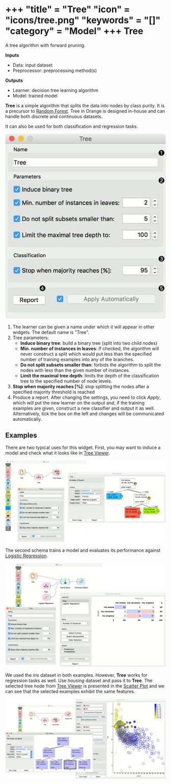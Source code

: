 +++
"title" = "Tree"
"icon" = "icons/tree.png"
"keywords" = "[]"
"category" = "Model"
+++
Tree
====

A tree algorithm with forward pruning.

**Inputs**

- Data: input dataset
- Preprocessor: preprocessing method(s)

**Outputs**

- Learner: decision tree learning algorithm
- Model: trained model

**Tree** is a simple algorithm that splits the data into nodes by class purity. It is a precursor to [Random Forest](/widget-catalog/model/randomforest). Tree in Orange is designed in-house and can handle both discrete and continuous datasets.

It can also be used for both classification and regression tasks.

![](/images/model/Tree-stamped.png)

1. The learner can be given a name under which it will appear in other widgets. The default name is "Tree".
2. Tree parameters:
   - **Induce binary tree**: build a binary tree (split into two child nodes)
   - **Min. number of instances in leaves**: if checked, the algorithm will never construct a split which would put less than the specified number of training examples into any of the branches.
   - **Do not split subsets smaller than**: forbids the algorithm to split the nodes with less than the given number of instances.
   - **Limit the maximal tree depth**: limits the depth of the classification tree to the specified number of node levels.
3. **Stop when majority reaches [%]**: stop splitting the nodes after a specified majority threshold is reached
4. Produce a report. After changing the settings, you need to click *Apply*, which will put the new learner on the output and, if the training examples are given, construct a new classifier and output it as well. Alternatively, tick the box on the left and changes will be communicated automatically.

Examples
--------

There are two typical uses for this widget. First, you may want to induce a model and check what it looks like in [Tree Viewer](/widget-catalog/visualize/treeviewer).

![](/images/model/Tree-classification-visualize.png)

The second schema trains a model and evaluates its performance against [Logistic Regression](/widget-catalog/model/logisticregression).

![](/images/model/Tree-classification-model.png)

We used the *iris* dataset in both examples. However, **Tree** works for regression tasks as well. Use *housing* dataset and pass it to **Tree**. The selected tree node from [Tree Viewer](/widget-catalog/visualize/treeviewer) is presented in the [Scatter Plot](/widget-catalog/visualize/scatterplot) and we can see that the selected examples exhibit the same features.

![](/images/model/Tree-regression-subset.png)

